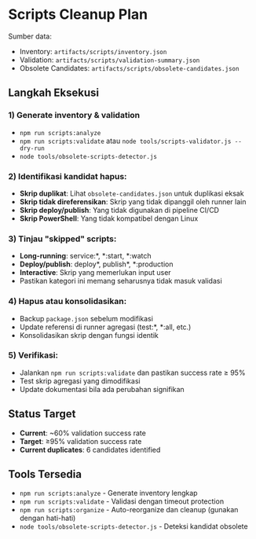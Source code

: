 # Scripts Cleanup Plan

Sumber data:
- Inventory: `artifacts/scripts/inventory.json`
- Validation: `artifacts/scripts/validation-summary.json`
- Obsolete Candidates: `artifacts/scripts/obsolete-candidates.json`

## Langkah Eksekusi

### 1) Generate inventory & validation
   - `npm run scripts:analyze`
   - `npm run scripts:validate` atau `node tools/scripts-validator.js --dry-run`
   - `node tools/obsolete-scripts-detector.js`

### 2) Identifikasi kandidat hapus:
   - **Skrip duplikat**: Lihat `obsolete-candidates.json` untuk duplikasi eksak
   - **Skrip tidak direferensikan**: Skrip yang tidak dipanggil oleh runner lain
   - **Skrip deploy/publish**: Yang tidak digunakan di pipeline CI/CD  
   - **Skrip PowerShell**: Yang tidak kompatibel dengan Linux

### 3) Tinjau "skipped" scripts:
   - **Long-running**: service:*, *:start, *:watch
   - **Deploy/publish**: deploy*, publish*, *:production  
   - **Interactive**: Skrip yang memerlukan input user
   - Pastikan kategori ini memang seharusnya tidak masuk validasi

### 4) Hapus atau konsolidasikan:
   - Backup `package.json` sebelum modifikasi
   - Update referensi di runner agregasi (test:*, *:all, etc.)
   - Konsolidasikan skrip dengan fungsi identik

### 5) Verifikasi:
   - Jalankan `npm run scripts:validate` dan pastikan success rate ≥ 95%
   - Test skrip agregasi yang dimodifikasi
   - Update dokumentasi bila ada perubahan signifikan

## Status Target
- **Current**: ~60% validation success rate
- **Target**: ≥95% validation success rate
- **Current duplicates**: 6 candidates identified

## Tools Tersedia
- `npm run scripts:analyze` - Generate inventory lengkap
- `npm run scripts:validate` - Validasi dengan timeout protection  
- `npm run scripts:organize` - Auto-reorganize dan cleanup (gunakan dengan hati-hati)
- `node tools/obsolete-scripts-detector.js` - Deteksi kandidat obsolete